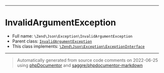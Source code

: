***

# InvalidArgumentException





* Full name: `\Zend\Json\Exception\InvalidArgumentException`
* Parent class: [`InvalidArgumentException`](../../../InvalidArgumentException.md)
* This class implements:
[`\Zend\Json\Exception\ExceptionInterface`](./ExceptionInterface.md)






***
> Automatically generated from source code comments on 2022-06-25 using [phpDocumentor](http://www.phpdoc.org/) and [saggre/phpdocumentor-markdown](https://github.com/Saggre/phpDocumentor-markdown)
